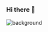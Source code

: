 ### Hi there 👋
<img src="https://images.unsplash.com/photo-1547532182-bf296f6be875?ixlib=rb-1.2.1&auto=format&fit=crop&w=2200&q=80"
     alt="background"/>

<!--
**eryous/eryous** is a ✨ _special_ ✨ repository because its `README.md` (this file) appears on your GitHub profile.

Here are some ideas to get you started:

- 🔭 I’m currently working on ...
- 🌱 I’m currently learning ...
- 👯 I’m looking to collaborate on ...
- 🤔 I’m looking for help with ...
- 💬 Ask me about ...
- 📫 How to reach me: ...
- 😄 Pronouns: ...
- ⚡ Fun fact: ...
-->
